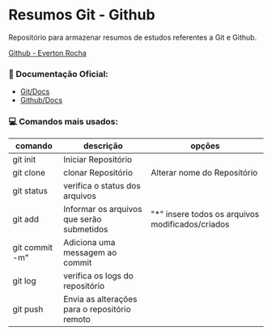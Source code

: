 # Resumos Git - Github

Repositório para armazenar resumos de estudos referentes a Git e Github.

[Github - Everton Rocha](https://github.com/RochaEverton)

### 📖 Documentação Oficial:
- [Git/Docs](https://git-scm.com/doc)
- [Github/Docs](https://docs.github.com/pt)

### 💻 Comandos mais usados:
| comando | descrição | opções|
|---------|-----------|-------|
|git init| Iniciar Repositório ||
|git clone <URL>|clonar Repositório|Alterar nome do Repositório|
|git status|verifica o status dos arquivos||
|git add <Arquivo>|Informar os arquivos que serão submetidos |"*" insere todos os arquivos modificados/criados|
|git commit -m"<message>|Adiciona uma messagem ao commit||
|git log|verifica os logs do repositório||
|git push|Envia as alterações para o repositório remoto||
